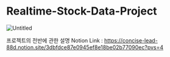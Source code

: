 # Realtime-Stock-Data-Project

![Untitled](https://prod-files-secure.s3.us-west-2.amazonaws.com/328b8b15-d231-402b-be37-c5b49855ec61/f6c148aa-3e7e-4f46-8569-c4b5159b083d/Untitled.png)

프로젝트의 전반에 관한 설명
Notion Link : https://concise-lead-88d.notion.site/3dbfdce87e0945ef8e18be02b77090ec?pvs=4
